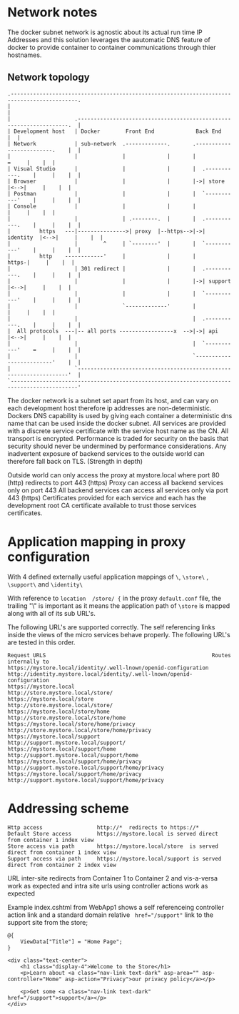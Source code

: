 # Network notes

The docker subnet network is agnostic about its actual run time IP Addresses and this solution leverages the aautomatic DNS feature of docker to provide container to container communications through thier hostnames.

## Network topology
```
.-------------------------------------------------------------------------------------------.
|                                                                                           |
|                    .-------------------------------------------------------------------.  |
| Development host   | Docker        Front End             Back End                      |  |
| Network            | sub-network  .-------------.       .-------------------------.    |  |
|                    |              |             |       |                   =     |    |  |
| Visual Studio      |              |             |       |  .-----------.    |     |    |  |
| Browser            |              |             |       |->| store     |<-->|     |    |  |
| Postman            |              |             |       |  `-----------'    |     |    |  |
| Console            |              |             |       |                   |     |    |  |
|                    |              | .--------.  |       |  .-----------.    |     |    |  |
|         https   ---|--------------->| proxy  |--https-->|->| identity  |<-->|     |    |  |
|                    |        ^     | `--------'  |       |  `-----------'    |     |    |  |
|         http    ------------'     |             |       |             https-|     |    |  |
|                    | 301 redirect |             |       |  .-----------.    |     |    |  |
|                    |              |             |       |->| support   |<-->|     |    |  |
|                    |              |             |       |  `-----------'    |     |    |  |
|                    |              `-------------'       |                   |     |    |  |
|                    |                                    |  .-----------.    |     |    |  |
|  All protocols  ---|-- all ports -----------------x  -->|->| api       |<-->|     |    |  |
|                    |                                    |  `-----------'    =     |    |  |
|                    |                                    `-------------------------'    |  |
|                    `-------------------------------------------------------------------'  |
`-------------------------------------------------------------------------------------------'
```

The docker network is a subnet set apart from its host, and can vary on each development host therefore ip addresses are non-deterministic.
Dockers DNS capability is used by giving each container a deterministic dns name that can be used inside the docker subnet.
All services are provided with a discrete service certificate with the service host name as the CN.
All transport is encrypted. 
Performance is traded for security on the basis that security should never be undermined by performance considerations.
Any inadvertent exposure of backend services to the outside world can therefore fall back on TLS. (Strength in depth)

Outside world can only access the proxy at mystore.local where port 80 (http) redirects to port 443 (https)
Proxy can access all backend services only on port 443
All backend services can access all services only via port 443 (https) 
Certificates provided for each service and each has the development root CA certificate available to trust those services certificates.

# Application mapping in proxy configuration

With 4 defined externally useful application mappings of ```\```, ```\store\``` , ```\support\``` and ```\identity\```

With reference to  ```location  /store/ {``` in the proxy ```default.conf``` file, the trailing "\\" is important as it means the application path of ```\store``` is mapped along with all of its sub URL's.


The following URL's are supported correctly. 
The self referencing links inside the views of the micro services behave properly.
The following URL's are tested in this order.

```
Request URLS                                                    Routes internally to
https://mystore.local/identity/.well-lnown/openid-configuration http://identity.mystore.local/identity/.well-lnown/openid-configuration
https://mystore.local                                           http://store.mystore.local/store/
https://mystore.local/store                                     http://store.mystore.local/store/
https://mystore.local/store/home                                http://store.mystore.local/store/home
https://mystore.local/store/home/privacy                        http://store.mystore.local/store/home/privacy
https://mystore.local/support                                   http://support.mystore.local/support/
https://mystore.local/support/home                              http://support.mystore.local/support/home
https://mystore.local/support/home/privacy                      http://support.mystore.local/support/home/privacy
https://mystore.local/support/home/privacy                      http://support.mystore.local/support/home/privacy
```

# Addressing scheme 


```
Http access                 http://*  redirects to https://*
Default Store access        https://mystore.local is served direct from container 1 index view
Store access via path       https://mystore.local/store  is served direct from container 1 index view
Support access via path     https://mystore.local/support is served direct from container 2 index view
```

URL inter-site redirects from Container 1 to Container 2 and vis-a-versa work as expected and intra site urls using controller actions work as expected

Example index.cshtml from WebApp1 shows a self referenceing controller action link and a standard domain relative ``` href="/support"``` link to the support site from the store;

```
@{
    ViewData["Title"] = "Home Page";
}

<div class="text-center">
    <h1 class="display-4">Welcome to the Store</h1>
    <p>Learn about <a class="nav-link text-dark" asp-area="" asp-controller="Home" asp-action="Privacy">our privacy policy</a></p>

    <p>Get some <a class="nav-link text-dark" href="/support">support</a></p>
</div>
```


